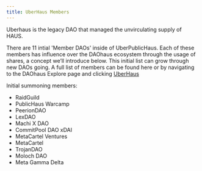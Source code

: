 ```yaml
---
title: UberHaus Members
---
```

Uberhaus is the legacy DAO that managed the unvirculating supply of HAUS.

There are 11 intial 'Member DAOs' inside of UberPublicHaus.  Each of these members has influence over the DAOhaus ecosystem through the usage of shares, a concept we’ll introduce below.  This initial list can grow through new DAOs going.
A full list of members can be found here or by navigating to the DAOhaus Explore page and clicking [UberHaus](https://app.daohaus.club/dao/0x64/0x0179fe4758fbec1124995a0cee7b1e713d34bc36)

Initial summoning members:
- RaidGuild
- PublicHaus Warcamp
- PeerionDAO
- LexDAO
- Machi X DAO
- CommitPool DAO xDAI
- MetaCartel Ventures
- MetaCartel
- TrojanDAO
- Moloch DAO
- Meta Gamma Delta
